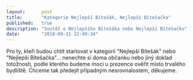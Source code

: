 ```yaml
---
layout:      post
title:       "Kategorie Nejlepší Bítešák, Nejlepší Bítešačka"
published:   true
description: "Soutěž o Nejlepšího Bítešáka nebo Nejlepší Bítešačku"
date:        "2018-09-11 22:49:34"
---
```


<p>Pro ty, kteří budou chtít startovat v kategorii "Nejlepší Bítešák" nebo "Nejlepší Bítešačka"... nenechte si doma občanku nebo jiný doklad totožnosti, podle kterého budeme moci u prezence ověřit místo trvalého bydliště. Chceme tak předejít případným nesrovnalostem, děkujeme.</p>

